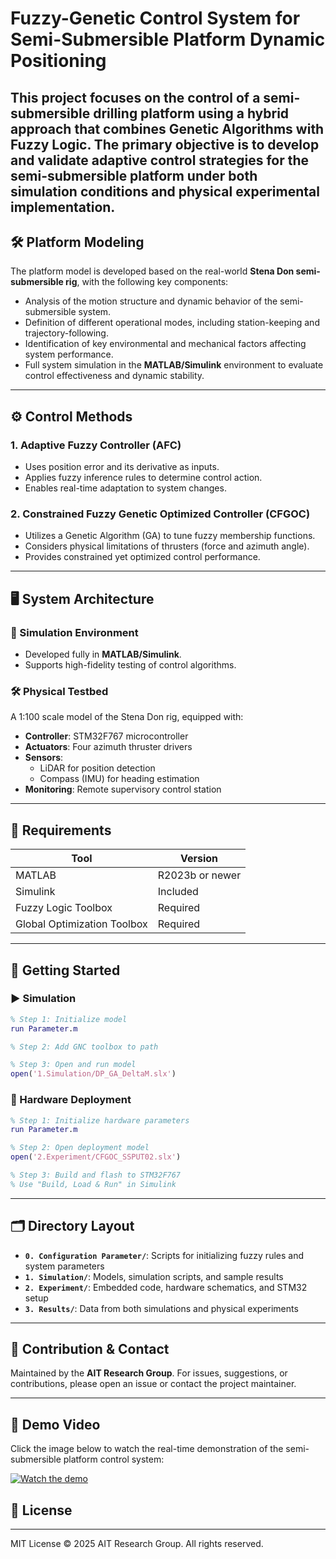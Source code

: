 
# Fuzzy-Genetic Control System for Semi-Submersible Platform Dynamic Positioning

This project focuses on the control of a semi-submersible drilling platform using a hybrid approach that combines Genetic Algorithms with Fuzzy Logic. The primary objective is to develop and validate adaptive control strategies for the semi-submersible platform under both simulation conditions and physical experimental implementation.
---
## 🛠️ Platform Modeling

The platform model is developed based on the real-world **Stena Don semi-submersible rig**, with the following key components:

- Analysis of the motion structure and dynamic behavior of the semi-submersible system.  
- Definition of different operational modes, including station-keeping and trajectory-following.  
- Identification of key environmental and mechanical factors affecting system performance.  
- Full system simulation in the **MATLAB/Simulink** environment to evaluate control effectiveness and dynamic stability.
---

## ⚙️ Control Methods

### 1. Adaptive Fuzzy Controller (AFC)
- Uses position error and its derivative as inputs.
- Applies fuzzy inference rules to determine control action.
- Enables real-time adaptation to system changes.

### 2. Constrained Fuzzy Genetic Optimized Controller (CFGOC)
- Utilizes a Genetic Algorithm (GA) to tune fuzzy membership functions.
- Considers physical limitations of thrusters (force and azimuth angle).
- Provides constrained yet optimized control performance.

---

## 🖥 System Architecture

### 🧪 Simulation Environment
- Developed fully in **MATLAB/Simulink**.
- Supports high-fidelity testing of control algorithms.

### 🛠 Physical Testbed
A 1:100 scale model of the Stena Don rig, equipped with:

- **Controller**: STM32F767 microcontroller
- **Actuators**: Four azimuth thruster drivers
- **Sensors**:
  - LiDAR for position detection
  - Compass (IMU) for heading estimation
- **Monitoring**: Remote supervisory control station

---

## 🧰 Requirements

| Tool                  | Version      |
|-----------------------|--------------|
| MATLAB                | R2023b or newer |
| Simulink              | Included     |
| Fuzzy Logic Toolbox   | Required     |
| Global Optimization Toolbox | Required |

---

## 🚀 Getting Started

### ▶️ Simulation

```matlab
% Step 1: Initialize model
run Parameter.m

% Step 2: Add GNC toolbox to path

% Step 3: Open and run model
open('1.Simulation/DP_GA_DeltaM.slx')
````

### 🧪 Hardware Deployment

```matlab
% Step 1: Initialize hardware parameters
run Parameter.m

% Step 2: Open deployment model
open('2.Experiment/CFGOC_SSPUT02.slx')

% Step 3: Build and flash to STM32F767
% Use "Build, Load & Run" in Simulink
```

---

## 🗂 Directory Layout

* **`0. Configuration Parameter/`**: Scripts for initializing fuzzy rules and system parameters
* **`1. Simulation/`**: Models, simulation scripts, and sample results
* **`2. Experiment/`**: Embedded code, hardware schematics, and STM32 setup
* **`3. Results/`**: Data from both simulations and physical experiments

---

## 🤝 Contribution & Contact

Maintained by the **AIT Research Group**.
For issues, suggestions, or contributions, please open an issue or contact the project maintainer.

---
## 🎥 Demo Video

Click the image below to watch the real-time demonstration of the semi-submersible platform control system:

[![Watch the demo](https://img.youtube.com/vi/e18lg5iSBCU/2.jpg)](https://www.youtube.com/watch?v=e18lg5iSBCU)
## 📄 License
---
MIT License
© 2025 AIT Research Group. All rights reserved.


